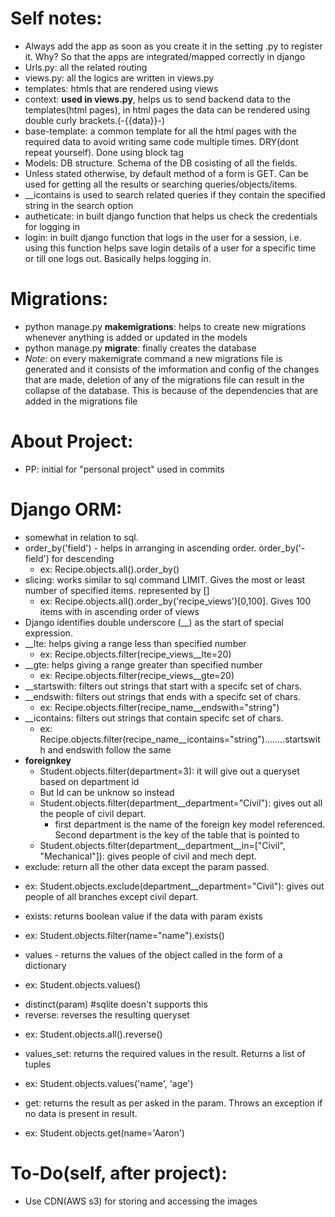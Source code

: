 # Self notes:
  - Always add the app as soon as you create it in the setting .py to register it. Why? So that the apps are integrated/mapped correctly in django
  - Urls.py: all the related routing
  - views.py: all the logics are written in views.py
  - templates: htmls that are rendered using views
  - context: **used in views.py**, helps us to send backend data to the templates(html pages), in html pages the data can be rendered using double curly brackets.(-{{data}}-)
  - base-template: a common template for all the html pages with the required data to avoid writing same code multiple times. DRY(dont repeat yourself). Done using block tag 
  - Models: DB structure. Schema of the DB cosisting of all the fields.
  - Unless stated otherwise, by default method of a form is GET. Can be used for getting all the results or searching queries/objects/items.
  - __icontains is used to search related queries if they contain the specified string in the search option
  - autheticate: in built django function that helps us check the credentials for logging in
  - login: in built django function that logs in the user for a session, i.e. using this function helps save login details of a user for a specific time or till one logs out. Basically helps logging in.
  

# Migrations:
  - python manage.py **makemigrations**: helps to create new migrations whenever anything is added or updated in the models
  - python manage.py **migrate**: finally creates the database
  - *Note*: on every makemigrate command a new migrations file is generated and it consists of the imformation and config of the changes that are made, deletion of any of the migrations file can result in the collapse of the database. This is because of the dependencies that are added in the migrations file

# About Project:
  - PP: initial for "personal project" used in commits

# Django ORM:
  - somewhat in relation to sql.
  - order_by('field') - helps in arranging in ascending order. order_by('-field') for descending
    * ex: Recipe.objects.all().order_by()
  - slicing: works similar to sql command LIMIT. Gives the most or least number of specified items. represented by []
    * ex: Recipe.objects.all().order_by('recipe_views')[0,100]. Gives 100 items with in ascending order of views
  - Django identifies double underscore (__) as the start of special expression.
  - __lte: helps giving a range less than specified number
    * ex: Recipe.objects.filter(recipe_views__lte=20)
  - __gte: helps giving a range greater than specified number
    * ex: Recipe.objects.filter(recipe_views__gte=20)
  - __startswith: filters out strings that start with a specifc set of chars.
  - __endswith: filters out strings that ends with a specifc set of chars.
    * ex: Recipe.objects.filter(recipe_name__endswith="string")
  - __icontains: filters out strings that contain specifc set of chars.
    * ex: Recipe.objects.filter(recipe_name__icontains="string")........startswith and endswith follow the same
  - **foreignkey**
    * Student.objects.filter(department=3): it will give out a queryset based on department id
    * But Id can be unknow so instead
    * Student.objects.filter(department__department="Civil"): gives out all the people of civil depart.
      * first department is the name of the foreign key model referenced. Second department is the key of the table that is pointed to
    * Student.objects.filter(department__department__in=["Civil", "Mechanical"]): gives people of civil and mech dept.
  - exclude: return all the other data except the param passed.
   * ex: Student.objects.exclude(department__department="Civil"): gives out people of all branches except civil depart.
  - exists: returns boolean value if the data with param exists
   * ex: Student.objects.filter(name="name").exists()
  - values - returns the values of the object called in the form of a dictionary
   * ex: Student.objects.values()
  - distinct(param)   #sqlite doesn't supports this
  - reverse: reverses the resulting queryset
   * ex: Student.objects.all().reverse()
  - values_set: returns the required values in the result. Returns a list of tuples
   * ex:  Student.objects.values('name', 'age')
  - get: returns the result as per asked in the param. Throws an exception if no data is present in result.
   * ex: Student.objects.get(name='Aaron')

# To-Do(self, after project):
  - Use CDN(AWS s3) for storing and accessing the images